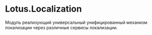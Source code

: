 ﻿# Lotus.Localization

Модуль реализующий универсальный унифицированный механизм локализации через различные сервисы локализации.